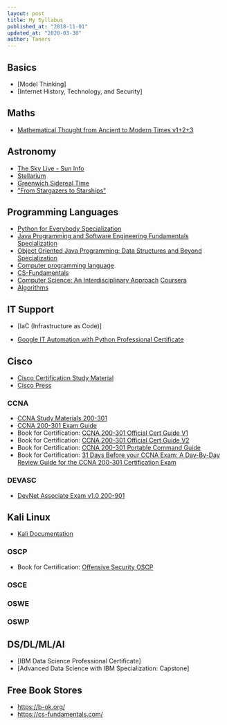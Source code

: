 ```yaml
---
layout: post
title: My Syllabus
published_at: "2018-11-01"
updated_at: "2020-03-30"
author: Taners
---
```


## Basics
- [Model Thinking]
- [Internet History, Technology, and Security]

## Maths
- [Mathematical Thought from Ancient to Modern Times v1+2+3](https://b-ok.org/book/3632599/2fa077)


## Astronomy
- [The Sky Live - Sun Info](https://theskylive.com/sun-info)
- [Stellarium](https://tane-rs.github.io/2020/03/30/00.html)
- [Greenwich Sidereal Time](https://eco.mtk.nao.ac.jp/cgi-bin/koyomi/cande/gst_en.cgi)
- [ "From Stargazers to Starships" ](https://www-istp.gsfc.nasa.gov/stargaze/Smap.html)

## Programming Languages
- [Python for Everybody Specialization](https://www.coursera.org/specializations/python)
- [Java Programming and Software Engineering Fundamentals Specialization](https://www.coursera.org/specializations/java-programming)
- [Object Oriented Java Programming: Data Structures and Beyond Specialization](https://www.coursera.org/specializations/java-object-oriented)
- [Computer programming language](https://www.britannica.com/technology/computer-programming-language)
- [CS-Fundamentals](https://cs-fundamentals.com/)
- [Computer Science: An Interdisciplinary Approach](https://introcs.cs.princeton.edu/java/home/) [Coursera]()
- [Algorithms](https://algs4.cs.princeton.edu/)

## IT Support
- [IaC (Infrastructure as Code)]

- [Google IT Automation with Python Professional Certificate](https://www.coursera.org/professional-certificates/google-it-automation)

## Cisco
- [Cisco Certification Study Material](https://learningnetwork.cisco.com/s/certification-study-material)
- [Cisco Press](https://www.ciscopress.com/)

### CCNA
- [CCNA Study Materials 200-301](https://learningnetwork.cisco.com/s/learning-plan-detail-standard?ltui__urlRecordId=a1c3i0000005hsQAAQ&ltui__urlRedirect=learning-plan-detail-standard)
- [CCNA 200-301 Exam Guide](https://www.cisco.com/c/dam/en_us/training-events/le31/le46/cln/marketing/exam-topics/200-301-CCNA.pdf)
- Book for Certification: [CCNA 200-301 Official Cert Guide V1](https://b-ok.cc/book/5279006/733c2a)
- Book for Certification: [CCNA 200-301 Official Cert Guide V2](https://b-ok.cc/book/5261245/090ae9)
- Book for Certification: [CCNA 200-301 Portable Command Guide](https://b-ok.cc/book/5308783/e473c5?dsource=recommend)
- Book for Certification: [31 Days Before your CCNA Exam: A Day-By-Day Review Guide for the CCNA 200-301 Certification Exam](https://b-ok.org/book/738599/7b91b3)

### DEVASC

- [DevNet Associate Exam v1.0 200-901](https://developer.cisco.com/certification/exam-topic-associate/)

## Kali Linux

- [Kali Documentation](https://home.pearsonvue.com/kali)

### OSCP

- Book for Certification: [Offensive Security OSCP](https://b-ok.org/book/5421453/f498ce)

### OSCE

### OSWE

### OSWP

## DS/DL/ML/AI

- [IBM Data Science Professional Certificate]
- [Advanced Data Science with IBM Specialization: Capstone]

## Free Book Stores

- https://b-ok.org/
- https://cs-fundamentals.com/
